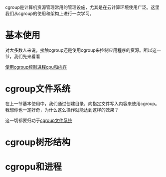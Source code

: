 cgroup是计算机资源管理常用的管理设施，尤其是在云计算环境使用广泛。这里我们从cgroup的使用和架构上进行一次学习。

# 基本使用

对大多数人来说，接触cgroup还是使用cgroup来控制应用程序的资源。所以这一节，我们先来看看

[使用cgroup控制进程cpu和内存][1]

# cgroup文件系统

在上一节基本使用中，我们通过创建目录，向指定文件写入内容来使用cgroup。我想你也一定好奇，为什么这么操作就能达到这样的效果？

这一切都要归功于[cgroup文件系统][2]

# cgroup树形结构

# cgropu和进程


[1]: /cgroup/01-control_cpu_mem_by_cgroup.md
[2]: /cgroup/02-cgroup_fs.md
